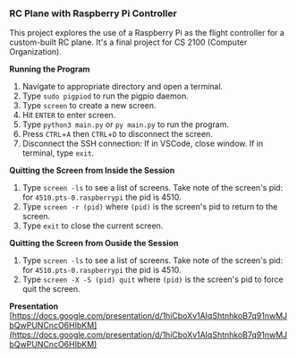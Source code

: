 ### RC Plane with Raspberry Pi Controller

This project explores the use of a Raspberry Pi as the flight controller for a custom-built RC plane. It's a final project for CS 2100 (Computer Organization).

**Running the Program**
1. Navigate to appropriate directory and open a terminal.
2. Type `sudo pigpiod` to run the pigpio daemon.
3. Type `screen` to create a new screen.
4. Hit `ENTER` to enter screen.
5. Type `python3 main.py` or `py main.py` to run the program.
6. Press `CTRL`+`A` then `CTRL`+`D` to disconnect the screen.
7. Disconnect the SSH connection: If in VSCode, close window. If in terminal, type `exit`.

**Quitting the Screen from Inside the Session**
1. Type `screen -ls` to see a list of screens. Take note of the screen's pid: for `4510.pts-0.raspberrypi` the pid is 4510.
2. Type `screen -r (pid)` where `(pid)` is the screen's pid to return to the screen.
3. Type `exit` to close the current screen.

**Quitting the Screen from Ouside the Session**
1. Type `screen -ls` to see a list of screens. Take note of the screen's pid: for `4510.pts-0.raspberrypi` the pid is 4510.
2. Type `screen -X -S (pid) quit` where `(pid)` is the screen's pid to force quit the screen.

**Presentation**  
[https://docs.google.com/presentation/d/1hiCboXv1AIqShtnhkoB7q91nwMJbQwPUNCncO6HIbKM](https://docs.google.com/presentation/d/1hiCboXv1AIqShtnhkoB7q91nwMJbQwPUNCncO6HIbKM)
